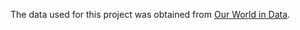 The data used for this project was obtained from [Our World in Data](https://ourworldindata.org/covid-deaths/). 
